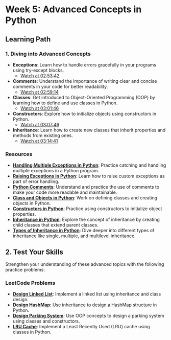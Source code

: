 # Week 5: Advanced Concepts in Python

## Learning Path

### 1. **Diving into Advanced Concepts**
   - **Exceptions**: Learn how to handle errors gracefully in your programs using try-except blocks.
     - [Watch at 02:53:42](https://www.youtube.com/watch?v=_uQrJ0TkZlc&t=10422s)
   - **Comments**: Understand the importance of writing clear and concise comments in your code for better readability.
     - [Watch at 02:59:14](https://www.youtube.com/watch?v=_uQrJ0TkZlc&t=10754s)
   - **Classes**: Get introduced to Object-Oriented Programming (OOP) by learning how to define and use classes in Python.
     - [Watch at 03:01:46](https://www.youtube.com/watch?v=_uQrJ0TkZlc&t=10906s)
   - **Constructors**: Explore how to initialize objects using constructors in Python.
     - [Watch at 03:07:46](https://www.youtube.com/watch?v=_uQrJ0TkZlc&t=11266s)
   - **Inheritance**: Learn how to create new classes that inherit properties and methods from existing ones.
     - [Watch at 03:14:41](https://www.youtube.com/watch?v=_uQrJ0TkZlc&t=11681s)

### **Resources**
   - [**Handling Multiple Exceptions in Python**](https://www.geeksforgeeks.org/handling-multiple-exceptions-in-python/): Practice catching and handling multiple exceptions in a Python program.
   - [**Raising Exceptions in Python**](https://www.geeksforgeeks.org/python-raising-exceptions/): Learn how to raise custom exceptions as part of error handling.
   - [**Python Comments**](https://www.geeksforgeeks.org/python-comments/): Understand and practice the use of comments to make your code more readable and maintainable.
   - [**Class and Objects in Python**](https://www.geeksforgeeks.org/python-classes-and-objects/): Work on defining classes and creating objects in Python.
   - [**Constructors in Python**](https://www.geeksforgeeks.org/constructors-in-python/): Practice using constructors to initialize object properties.
   - [**Inheritance in Python**](https://www.geeksforgeeks.org/inheritance-in-python/): Explore the concept of inheritance by creating child classes that extend parent classes.
   - [**Types of Inheritance in Python**](https://www.geeksforgeeks.org/types-of-inheritance-python/): Dive deeper into different types of inheritance like single, multiple, and multilevel inheritance.

## 2. **Test Your Skills**

   Strengthen your understanding of these advanced topics with the following practice problems:

### **LeetCode Problems**
   
   - [**Design Linked List**](https://leetcode.com/problems/design-linked-list/): Implement a linked list using inheritance and class design.
   - [**Design HashMap**](https://leetcode.com/problems/design-hashmap/): Use inheritance to design a HashMap structure in Python.
   - [**Design Parking System**](https://leetcode.com/problems/design-parking-system/): Use OOP concepts to design a parking system using classes and constructors.
   - [**LRU Cache**](https://leetcode.com/problems/lru-cache/): Implement a Least Recently Used (LRU) cache using classes in Python.
